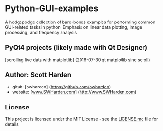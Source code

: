 # Python-GUI-examples
A hodgepodge collection of bare-bones examples for performing common GUI-related tasks in python. Emphasis on linear data plotting, image processing, and frequency analysis

## PyQt4 projects (likely made with Qt Designer) ##
[scrolling live data with matplotlib] (2016-07-30 qt matplotlib sine scroll)


## Author: Scott Harden

* gitub: [swharden] (https://github.com/swharden)
* website: [www.SWHarden.com] (http://www.SWHarden.com)

## License
This project is licensed under the MIT License - see the [LICENSE.md](LICENSE.md) file for details

